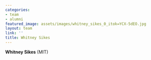 ```yaml
---
categories:
- team
- alumni
featured_image: assets/images/whitney_sikes_0_itok=YCX-5dEO.jpg
layout: team
link: ''
title: Whitney Sikes
---
```


**Whitney Sikes** (MIT)